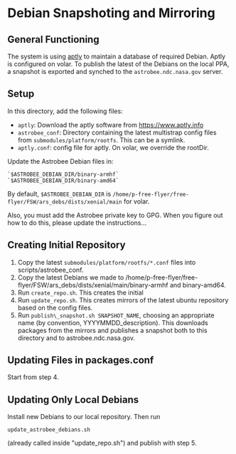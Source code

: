# Debian Snapshoting and Mirroring
 
## General Functioning

The system is using [aptly](https://www.aptly.info/doc/overview/) to maintain a
database of required Debian. Aptly is configured on volar. To publish the latest
of the Debians on the local PPA, a snapshot is exported and synched to the
`astrobee.ndc.nasa.gov` server.

## Setup

In this directory, add the following files:

- `aptly`: Download the aptly software from https://www.aptly.info
- `astrobee_conf`: Directory containing the latest multistrap config files from
  `submodules/platform/rootfs`. This can be a symlink.
- `aptly.conf`: config file for aptly. On volar, we override the rootDir.

Update the Astrobee Debian files in:

    `$ASTROBEE_DEBIAN_DIR/binary-armhf`
    `$ASTROBEE_DEBIAN_DIR/binary-amd64`

By default, `$ASTROBEE_DEBIAN_DIR` is
`/home/p-free-flyer/free-flyer/FSW/ars_debs/dists/xenial/main`
for volar.

Also, you must add the Astrobee private key to GPG. When you figure out how to
do this, please update the instructions...

## Creating Initial Repository

1. Copy the latest `submodules/platform/rootfs/*.conf` files into scripts/astrobee_conf.
2. Copy the latest Debians we made to /home/p-free-flyer/free-flyer/FSW/ars_debs/dists/xenial/main/binary-armhf and binary-amd64.
3. Run `create_repo.sh`. This creates the initial 
4. Run `update_repo.sh`. This creates mirrors of the latest ubuntu repository based on the config files.
5. Run `publish\_snapshot.sh SNAPSHOT_NAME`, choosing an appropriate name (by convention, YYYYMMDD_description). This downloads packages from the mirrors and publishes a snapshot both to this directory and to astrobee.ndc.nasa.gov.

## Updating Files in packages.conf

Start from step 4.

## Updating Only Local Debians

Install new Debians to our local repository. Then run
```
update_astrobee_debians.sh 
```

(already called inside "update_repo.sh") and publish with step 5.

